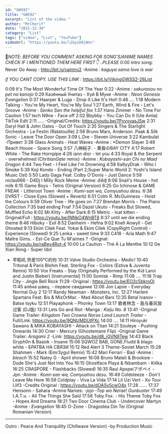 ```yaml
---
id: "GWS92"
title: "GWS92"
excerpt: "List of the video."
author: "MrCherif"
date: "2021-12-30"
category: "List"
tags: ["video", "List", "YouTube"]
videoUrl: "https://youtu.be/l2GyiD6jWnc"
---
```

📌*NOTE*:
*BEFORE YOU COMMENT ASKING FOR SONG'S/ANIME NAMES CHECK IF I MENTIONED THEM HERE FIRST👇 ..PLEASE*
0:00 intro song: Never Go Away :
http://bit.ly/vaintro2
-Anime : *kaguya sama love is war*

*if YOU CANT COPY. USE THIS LINK :*
https://bit.ly/VikingGWSS2-26List

0:09 It's The Most Wonderful Time Of The Year
0:22
-Anime : *sakurasou no pet na kanojo*
0:29 Казённый Унитаз - Хуй В Муке
-Anime : *Neon Genesis Evangelion*
0:37 Haarper & Luga - Drop It Like It's Hot!
0:46 ....
1:18 Modern Talking - You're My Heart, You're My Soul 
1:27 Earth, Wind & Fire - Let's Groove
-Anime : *Senko San the helpful fox*
1:37 Hans Zimmer - No Time For Caution
1:57 tech N9ne - Face off
2:02 Bbybby - You Can Do It (Ule Amla) TikTok Edit
2:11 .....
-Original/Credits: https://youtu.be/7PvyvyasJSw
2:31 Daryl Hall & John Oates - Out Of Touch
2:35 Singers & The Starlight Orchestra - Le Festin (Ratatouille) 
2:58 Bruno Mars, Anderson .Paak & Silk Sonic - Leave The Door Open
3:09 L.Dre - Steven Universe
3:22 Kambulat -Привет 
3:38 Glass Animals -  Heat Waves
-Anime : *Demon Slayer
3:49 Beach House - Space Song
3:57 八神純子. - 黄昏のBAY CITY
4:17 Robert White - The Rake Hornpipe
4:26 iann dior - let you
4:33 Royal & the Serpent - overwhelmed (Chri$tian Gate$ remix)
-Anime : *Kobayashi-san Chi no Maid Dragon*
4:44 Two Feet - I Feel Like I'm Drowning
4:58 6a6yyDrak - Who I Smoke
5:39 Koji Kondo - Ending (Part 2;Super Mario World 2: Yoshi's Island Music Ost)
5:50 Lady Gaga Feat. Colby O'Donis - Just Dance
5:58 niclas666 - D4Dj I Milly Rock Meme
-Anime: *d4dj*
6:06 Snail's House - hot milk
6:15 Game Boys - Tetris (Original Version)
6:25 Go Ichinose & GAME FREAK - Littleroot Town
-Anime : *Komi-san wa, Comyushou desu.*
6:38 DVRST - Close Eyes (Slowed + Reverb)
6:51 Colm R. McGuinness - Hoist the Colours
6:59 Oliver Tree - life goes on
7:27 Brendan Morris - The Piano Collection
7:35 bad ending Fnaf 
7:54 Dazel Ukuto - Freaks But Slowed, Muffled Echo
8:02 Mr.Kitty - After Dark
8:15 Metric - loat kitten
-Original/Full : https://youtu.be/INNkO4WnBT8
8:37 until we die ending theme
8:46 Hiboky - Exil
8:52 Danheim - Hefna
9:02 Knell Anwyll - Get Ghosted
9:13 Ekim Cilek Feat. Yokai & Ekim Cilek (CopyRight Control) - Experience (Slowed)
9:25 Lenka - sweet time
9:33 C418 - Aria Math
9:47 Maître Gims. - Est-Ce Que Tu M'aimes ?
-Oirignal: https://youtu.be/raBev4Rot-4
10:00 La Caution - Thé À La Menthe
10:12 De Xian Rong - Super Idol
- 早稻叽 热爱105°C的你
10:31 Valve Studio Orchestra - Medic!
10:40 Tritonal & Paris Blohm Feat. Sterling Fox - Colors (Estiva & Juventa Remix)
10:50 Vox Freaks - Stay (Originally Performed by the Kid Laroi and Justin Bieber) [Instrumental]
11:00 Somisk - Rimp
11:08 ....
11:18 Trap City - Jingle Bell Rock
11:29 
-Original : https://youtu.be/EO2c5bkroOI
11:45 алёна швец. - первое свидание
12:06 Jon Lajoie - Everyday Normal Guy 2
12:17 Randy Newman - Monsters, Inc.
12:27 Harlem Spartans Feat. Bis & MizOrMac - Mad About Bars
12:35 Betal Ivanov - Batse tsyku
12:51 Playaphonk - Phonky Town
13:17 歌者林念 - 我与春风皆过客 (DJ版)
13:31 Lets Go and Riot
-Manga : *Kaiju No. 8*
13:41
-Original Game Trailer: *Kingdom Two Crowns Norse Land Launch Trailer*
-Full/Link: https://youtu.be/9QNUMDUtPXc
14:00 ....
14:11 Hiroyuki Sawano & MIKA KOBAYASHI - Attack on Titan
14:21 Souleye - Pushing Onwards
14:30 Crier - Mercury (Ghostemane Flip)
-Original Game Trailer: *Aragami 2*
-Link: https://youtu.be/d8_jGVN9Tew
14:43 Black Gryph0n & Baasik - Insane
15:06 SQWOZ BAB, GONE.Fludd & blago white - БРАТВА НА СВЯЗИ
15:12 Red Alert 3 Theme-Soviet March
15:28 Shahmen - Mark (Emr3ygul Remix)
15:42 Mari Ferrari - Bad
-Anime : *bleach*
15:52 Natey G - April shower
16:08 Bruno Mateli & Brooksie - Dude She's Just Not Into You
16:15 Ghostface Playa & fkbambam - Killka
16:25 CRASPORE - Flashbacks (Slowed)
16:35 Raul Apxpeiアポペイ - Jpn
-Anime : *Komi-san wa, Comyushou desu.*
16:49 Coldsteeze - Don't Leave Me Here
16:59 Coldplay - Viva La Vida
17:14 Lil Uzi Vert - Xo Tour Llif3
-Credits Original : https://youtu.be/dOASy5cwO4s
17:28 ......
17:37 Hensonn - Sahara
-Anime Names: *-jojo
-Top wo Nerae! Gunbuster*
17:49 t.A.T.u. - All The Things She Said
17:58 Toby Fox. - His Theme
Toby Fox - Hopes And Dreams
18:21 Two Door Cinema Club - Undercover Martyn
-Anime : *Evangelion*
18:45 O-Zone - Dragostea Din Tei (Original Romanian Version)
----
Outro : Peace And Tranquility (Chillwave Version) -by Production Music
